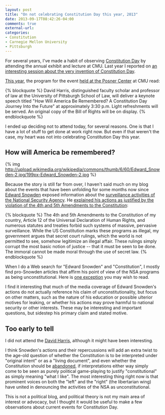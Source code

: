 ```yaml
---
layout: post
title: "On not celebrating Constitution Day this year, 2013"
date: 2013-09-17T08:42:26-04:00
comments: true
external-url: 
categories: 
- Constitution
- Carnegie Mellon University
- Pittsburgh
---
```

For several years, I've made a habit of observing [Constitution Day](http://en.wikipedia.org/wiki/Constitution_Day_\(United_States\)) by attending the annual exhibit and lecture at CMU. Last year I reported on [an interesting session about the very invention of Constitution Day](/blog/2012/09/18/is-constitution-day-constitutional/).

[This year](http://events.web.cmu.edu/ecal/event/137831259599848837), the program for the event [held at the Posner Center](http://cmlibblog.wordpress.com/2013/08/13/constitution-day-celebration/) at CMU read:

{% blockquote %}
David Harris, distinguished faculty scholar and professor of law at the University of Pittsburgh School of Law, will deliver a keynote speech titled "How Will America Be Remembered? A Constitution Day Journey Into the Future" at approximately 3:30 p.m. Light refreshments will be served. An original copy of the Bill of Rights will be on display.
{% endblockquote %}

I ended up deciding not to attend today, for several reasons. One is that I have a lot of stuff to get done at work right now. But even if that weren't the case, my heart was not into celebrating Constitution Day this year.

## How will America be remembered?

{% img http://upload.wikimedia.org/wikipedia/commons/thumb/6/60/Edward_Snowden-2.jpg/199px-Edward_Snowden-2.jpg %}

Because the story is still far from over, I haven't said much on my blog about the events that have been unfolding for some months now since [Edward Snowden](http://en.wikipedia.org/wiki/Edward_Snowden) exposed information about the [surveillance activities of the National Security Agency](http://en.wikipedia.org/wiki/2013_mass_surveillance_disclosures). He [explained his actions as justified by the violation of the 4th and 5th Amendments to the Constitution](http://www.theguardian.com/world/2013/jul/12/edward-snowden-full-statement-moscow):

{% blockquote %}
The 4th and 5th Amendments to the Constitution of my country, Article 12 of the Universal Declaration of Human Rights, and numerous statutes and treaties forbid such systems of massive, pervasive surveillance. While the US Constitution marks these programs as illegal, my government argues that secret court rulings, which the world is not permitted to see, somehow legitimize an illegal affair. These rulings simply corrupt the most basic notion of justice -- that it must be seen to be done. The immoral cannot be made moral through the use of secret law.
{% endblockquote %}

When I do a Web search for "Edward Snowden" and "Constitution", I mostly find pro-Snowden articles that affirm his point of view of the NSA programs as being unconstitutional. Here is [one exception](http://www.newsworks.org/index.php/blogs/brandywine-to-broad/item/56244-nsa-leaks-by-edward-snowden-threaten-constitutional-self-government) you may wish to read.

I find it interesting that much of the media coverage of Edward Snowden's actions do not actually reference his claim of unconstitutionality, but focus on other matters, such as the nature of his education or possible ulterior motives for leaking, or whether his actions may prove harmful to national security or other interests. These may be interesting and important questions, but sidestep his primary claim and stated motive.

## Too early to tell

I did not attend the [David Harris](http://wesa.fm/post/us-constitution-224-years-later-why-it-endures), although it might have been interesting.

I think Snowden's actions and their repercussions will add an extra twist to the age-old question of whether the Constitution is to be interpreted under "original intent" or as a "living document", and even whether the Constitution should be [abandoned](http://www.nytimes.com/2012/12/31/opinion/lets-give-up-on-the-constitution.html), if interpretations either way simply come to be seen as purely political game-playing to justify "constitutional" as simply meaning "what I like". The most interesting thing right now is that prominent voices on both the "left" and the "right" (the libertarian wing) have united in denouncing the activities of the NSA as unconstitutional.

This is not a political blog, and political theory is not my main area of interest or advocacy, but I thought it would be useful to make a few observations about current events for Constitution Day.

